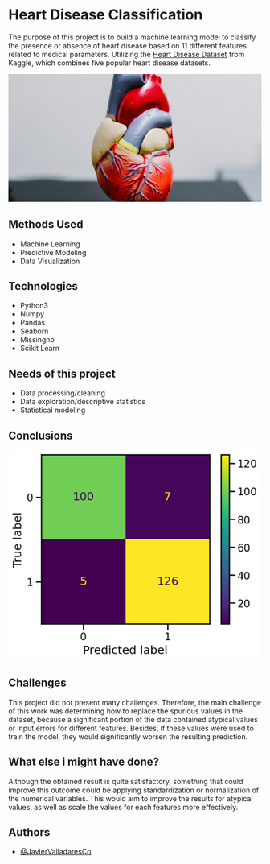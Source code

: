 
# Heart Disease Classification

The purpose of this project is to build a machine learning model to classify the presence or absence of heart disease based on 11 different features related to medical parameters. Utilizing the [Heart Disease Dataset](https://www.kaggle.com/datasets/mexwell/heart-disease-dataset/data) from Kaggle, which combines five popular heart disease datasets.

![Heart Image](/images/Heart_Disease.jpg "Heart Logo")


## Methods Used

 - Machine Learning
 - Predictive Modeling
 - Data Visualization


## Technologies

- Python3
- Numpy
- Pandas
- Seaborn
- Missingno
- Scikit Learn


## Needs of this project

- Data processing/cleaning
- Data exploration/descriptive statistics
- Statistical modeling

## Conclusions

![Confussion Matrix](/images/Confussion_Matrix.png "Confussion Matrix")

## Challenges

This project did not present many challenges. Therefore, the main challenge of this work was determining how to replace the spurious values in the dataset, because a significant portion of the data contained atypical values or input errors for different features. Besides, if these values were used to train the model, they would significantly worsen the resulting prediction.

## What else i might have done?

Although the obtained result is quite satisfactory, something that could improve this outcome could be applying standardization or normalization of the numerical variables. This would aim to improve the results for atypical values, as well as scale the values for each features more effectively.

## Authors

- [@JavierValladaresCo](https://www.github.com/JavierValladaresCo)



